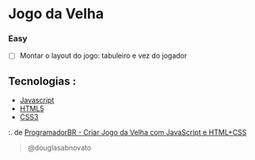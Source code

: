 # Jogo da Velha

### Easy

- [ ] Montar o layout do jogo: tabuleiro e vez do jogador



## Tecnologias :
- [Javascript](https://developer.mozilla.org/pt-BR/docs/Web/JavaScript)
- [HTML5](https://developer.mozilla.org/pt-BR/docs/Web/HTML/Element)
- [CSS3](https://developer.mozilla.org/pt-BR/docs/Web/CSS)

:. de [ProgramadorBR - Criar Jogo da Velha com JavaScript e HTML+CSS ](https://www.youtube.com/watch?v=Ueh549xEV9E&list=PLVzrOYTg7zYD-CYTZN7mufIbV9touYFhq)

>@douglasabnovato